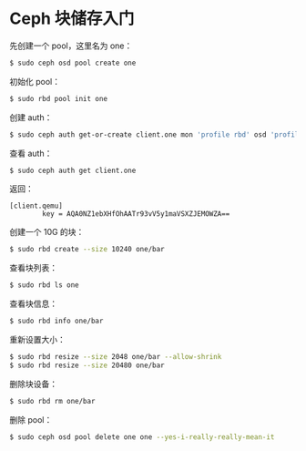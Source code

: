 # Ceph 块储存入门

先创建一个 pool，这里名为 one：

```bash
$ sudo ceph osd pool create one
```

初始化 pool：

```bash
$ sudo rbd pool init one
```

创建 auth：

```bash
$ sudo ceph auth get-or-create client.one mon 'profile rbd' osd 'profile rbd pool=one' mgr 'profile rbd pool=one'
```

查看 auth：

```bash
$ sudo ceph auth get client.one
```



返回：

```
[client.qemu]
        key = AQA0NZ1ebXHfOhAATr93vV5y1maVSXZJEMOWZA==
```

创建一个 10G 的块：

```bash
$ sudo rbd create --size 10240 one/bar
```

查看块列表：

```bash
$ sudo rbd ls one
```

查看块信息：

```bash
$ sudo rbd info one/bar
```

重新设置大小：

```bash
$ sudo rbd resize --size 2048 one/bar --allow-shrink
$ sudo rbd resize --size 20480 one/bar
```

删除块设备：

```bash
$ sudo rbd rm one/bar
```

删除 pool：

```bash
$ sudo ceph osd pool delete one one --yes-i-really-really-mean-it
```

